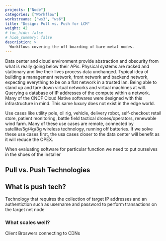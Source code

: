 ```yaml
---
projects: ["Node"]
categories: ["Workflow"]
workstreams: ["ws3", "ws6"]
title: "Design: Pull vs. Push for LCM"
weight: 42
# toc_hide: false
# hide_summary: false
description: >
  Workflows covering the off boarding of bare metal nodes.
---
```



Data center and cloud environment provide abstraction and obscurity from what is really going below their APis.   Physical systems are racked and stationary and live their lives process data unchanged.  Typical idea of building a management network, front network and backend network, expecting everything to be on a flat network in a trusted lan.  Being able to stand up and tare down virtual networks and virtual machines at will.  Querying a database of IP addresses of the compute within a network.  Many of the CNCF Cloud Native softwares were designed with this infrastructure in mind.  This same luxury does not exist in the edge world.  

Use cases like utility pole, oil rig, vehicle, delivery robot, self-checkout retail store, patient monitoring, battle field tactical drones/operators, renewable wind farm.  Many of these use cases are remote, connected by satellite/5g/4g/3g wireless technology, running off batteries.  If we solve these use cases first, the usa cases closer to the data center will benefit as it will reduce the OPEX.

When evaluating software for particular function we need to put ourselves in the shoes of the installer

## Pull vs. Push Technologies

## What is push tech?
Technology that requires the collection of target IP addresses and an authentiction such as username and password to perform transactions on the target net node


### What scales well?
Client Broswers connecting to CDNs 

